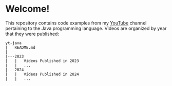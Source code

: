 # Welcome!
This repository contains code examples from my [YouTube](https://www.youtube.com/@willtollefson) channel pertaining to
the Java programming language. Videos are organized by year that they were published:
```
yt-java
|   README.md
|
|---2023
|   |   Videos Published in 2023
|   |   ...
|---2024
|   |   Videos Published in 2024
|   |   ...
```